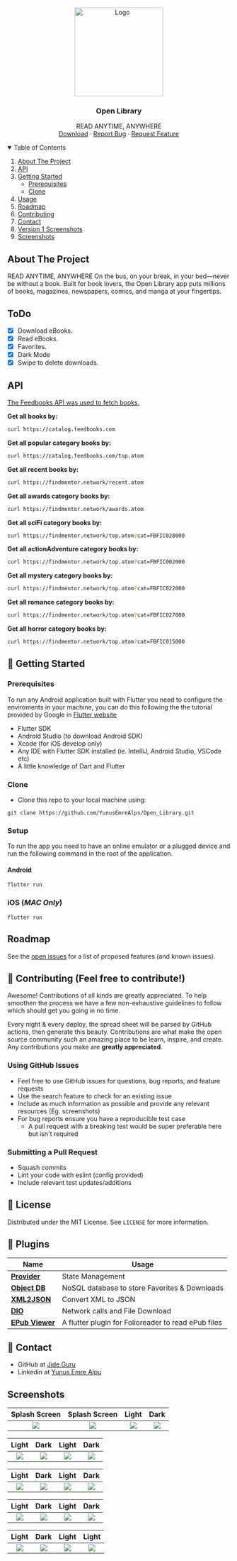 <!-- PROJECT LOGO -->
<br />
<p align="center">
  <a href="https://github.com/YunusEmreAlps/Open_Library/tree/master/book_app">
    <img src="ss/logo_feedbooks.png" alt="Logo" width="200">
  </a>

  <h3 align="center">Open Library</h3>

  <p align="center">
    READ ANYTIME, ANYWHERE
    <br />
    <a href="https://github.com/YunusEmreAlps/Open_Library/archive/refs/heads/master.zip">Download</a>
    ·
    <a href="https://github.com/YunusEmreAlps/Open_Library/issues">Report Bug</a>
    ·
    <a href="https://github.com/YunusEmreAlps/Open_Library/issues">Request Feature</a>
  </p>
</p>


<!-- TABLE OF CONTENTS -->
<details open="open">
  <summary>Table of Contents</summary>
  <ol>
    <li>
      <a href="#about-the-project">About The Project</a>
    </li>
    <li>
      <a href="#api">API</a>
    </li>
    <li>
      <a href="#getting-started">Getting Started</a>
      <ul>
        <li><a href="#prerequisites">Prerequisites</a></li>
        <li><a href="#clone">Clone</a></li>
      </ul>
    </li>
    <li><a href="#usage">Usage</a></li>
    <li><a href="#roadmap">Roadmap</a></li>
    <li><a href="#contributing">Contributing</a></li>
    <li><a href="#contact">Contact</a></li>
    <li><a href="#Screenshots">Version 1 Screenshots</a></li>
    <li><a href="#Screenshots">Screenshots</a></li>
  </ol>
</details>


<!-- ABOUT THE PROJECT -->
## About The Project
READ ANYTIME, ANYWHERE
On the bus, on your break, in your bed—never be without a book. Built for book lovers, the Open Library app puts millions of books, magazines, newspapers, comics, and manga at your fingertips.

<!-- ToDo -->
## ToDo 

- [x]  Download eBooks.
- [x]  Read eBooks.
- [x]  Favorites.
- [x]  Dark Mode
- [x]  Swipe to delete downloads.
       
<!-- API -->
## API

[The Feedbooks API was used to fetch books.](https://www.programmableweb.com/api/feedbooks-rest-api-v10)

**Get all books by:**

```bash
curl https://catalog.feedbooks.com
```

**Get all popular category books by:**

```bash
curl https://catalog.feedbooks.com/top.atom
```

**Get all recent books by:**

```bash
curl https://findmentor.network/recent.atom
```

**Get all awards category books by:**

```bash
curl https://findmentor.network/awards.atom
```

**Get all sciFi category books by:**

```bash
curl https://findmentor.network/top.atom?cat=FBFIC028000
```

**Get all actionAdventure category books by:**

```bash
curl https://findmentor.network/top.atom?cat=FBFIC002000
```

**Get all mystery category books by:**

```bash
curl https://findmentor.network/top.atom?cat=FBFIC022000
```

**Get all romance category books by:**

```bash
curl https://findmentor.network/top.atom?cat=FBFIC027000
```

**Get all horror category books by:**

```bash
curl https://findmentor.network/top.atom?cat=FBFIC015000
```

<!-- GETTING STARTED -->
## 🚀 Getting Started

### Prerequisites

To run any Android application built with Flutter you need to configure the enviroments in your machine, you can do this following the the tutorial provided by Google in [Flutter website](https://flutter.dev/docs/get-started/install)

- Flutter SDK
- Android Studio (to download Android SDK)
- Xcode (for iOS develop only)
- Any IDE with Flutter SDK installed (ie. IntelliJ, Android Studio, VSCode etc)
- A little knowledge of Dart and Flutter

### Clone

- Clone this repo to your local machine using:

```
git clone https://github.com/YunusEmreAlps/Open_Library.git
```

### Setup

To run the app you need to have an online emulator or a plugged device and run the following command in the root of the application.

#### Android
```
flutter run
``` 
### iOS (_MAC Only_)

```
flutter run
``` 

<!-- ROADMAP -->
## Roadmap

See the [open issues](https://github.com/YunusEmreAlps/Open_Library/issues) for a list of proposed features (and known issues).

<!-- CONTRIBUTING -->
## 🤔 Contributing (Feel free to contribute!)

Awesome! Contributions of all kinds are greatly appreciated. To help smoothen the process we have a few non-exhaustive guidelines to follow which should get you going in no time.

Every night & every deploy, the spread sheet will be parsed by GitHub actions, then generate this beauty. Contributions are what make the open source community such an amazing place to be learn, inspire, and create. Any contributions you make are **greatly appreciated**.

### Using GitHub Issues

- Feel free to use GitHub issues for questions, bug reports, and feature requests
- Use the search feature to check for an existing issue
- Include as much information as possible and provide any relevant resources (Eg. screenshots)
- For bug reports ensure you have a reproducible test case
  - A pull request with a breaking test would be super preferable here but isn't required

### Submitting a Pull Request

- Squash commits
- Lint your code with eslint (config provided)
- Include relevant test updates/additions

<!-- LICENSE -->
## 📝 License

Distributed under the MIT License. See `LICENSE` for more information.

## 🔌 Plugins

| Name                                                    | Usage                                               |
| ------------------------------------------------------- | --------------------------------------------------- |
| [**Provider**](https://pub.dev/packages/provider)       | State Management                                    |
| [**Object DB**](https://pub.dev/packages/objectdb)      | NoSQL database to store Favorites & Downloads       |
| [**XML2JSON**](https://pub.dev/packages/xml2json)       | Convert XML to JSON                                 |
| [**DIO**](https://pub.dev/packages/dio)                 | Network calls and File Download                     |
| [**EPub Viewer**](https://pub.dev/packages/epub_viewer) | A flutter plugin for Folioreader to read ePub files |


<!-- CONTACT -->
## 📌 Contact

- GitHub at [Jide Guru](https://github.com/JideGuru)
- Linkedin at [Yunus Emre Alpu](https://www.linkedin.com/in/yunus-emre-alpu-5b1496151/)


<!-- SCREENSHOTS -->
## Screenshots

Splash Screen              | Splash Screen            | Light               | Dark
:-------------------------:|:-------------------------:|:-------------------------:|:-------------------------:
![](https://github.com/YunusEmreAlps/Open_Library/blob/master/book_app/ss/1.png?raw=true)|![](https://github.com/YunusEmreAlps/Open_Library/blob/master/book_app/ss/2.png?raw=true)|![](https://github.com/YunusEmreAlps/Open_Library/blob/master/book_app/ss/3.png?raw=true)|![](https://github.com/YunusEmreAlps/Open_Library/blob/master/book_app/ss/4.png?raw=true)|

Light              | Dark            | Light               | Dark
:-------------------------:|:-------------------------:|:-------------------------:|:-------------------------:
![](https://github.com/YunusEmreAlps/Open_Library/blob/master/book_app/ss/5.png?raw=true)|![](https://github.com/YunusEmreAlps/Open_Library/blob/master/book_app/ss/6.png?raw=true)|![](https://github.com/YunusEmreAlps/Open_Library/blob/master/book_app/ss/7.png?raw=true)|![](https://github.com/YunusEmreAlps/Open_Library/blob/master/book_app/ss/8.png?raw=true)|

Light              | Dark             | Light               | Dark
:-------------------------:|:-------------------------:|:-------------------------:|:-------------------------:
![](https://github.com/YunusEmreAlps/Open_Library/blob/master/book_app/ss/9.png?raw=true)|![](https://github.com/YunusEmreAlps/Open_Library/blob/master/book_app/ss/10.png?raw=true)|![](https://github.com/YunusEmreAlps/Open_Library/blob/master/book_app/ss/11.png?raw=true)|![](https://github.com/YunusEmreAlps/Open_Library/blob/master/book_app/ss/12.png?raw=true)|

Light              | Dark             | Light               | Dark
:-------------------------:|:-------------------------:|:-------------------------:|:-------------------------:
![](https://github.com/YunusEmreAlps/Open_Library/blob/master/book_app/ss/13.png?raw=true)|![](https://github.com/YunusEmreAlps/Open_Library/blob/master/book_app/ss/14.png?raw=true)|![](https://github.com/YunusEmreAlps/Open_Library/blob/master/book_app/ss/15.png?raw=true)|![](https://github.com/YunusEmreAlps/Open_Library/blob/master/book_app/ss/16.png?raw=true)|

Light              | Dark             | Light               | Light
:-------------------------:|:-------------------------:|:-------------------------:|:-------------------------:
![](https://github.com/YunusEmreAlps/Open_Library/blob/master/book_app/ss/17.png?raw=true)|![](https://github.com/YunusEmreAlps/Open_Library/blob/master/book_app/ss/18.png?raw=true)|![](https://github.com/YunusEmreAlps/Open_Library/blob/master/book_app/ss/20.png?raw=true)|![](https://github.com/YunusEmreAlps/Open_Library/blob/master/book_app/ss/21.png?raw=true)|